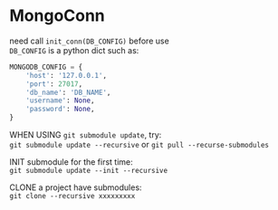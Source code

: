 # MongoConn

need call `init_conn(DB_CONFIG)` before use  
`DB_CONFIG` is a python dict such as:  
```python
MONGODB_CONFIG = {
    'host': '127.0.0.1',
    'port': 27017,
    'db_name': 'DB_NAME',
    'username': None,
    'password': None,
}
``` 


WHEN USING `git submodule update`, try:  
`git submodule update --recursive` or `git pull --recurse-submodules`

INIT submodule for the first time:  
`git submodule update --init --recursive`

CLONE a project have submodules:  
`git clone --recursive xxxxxxxxx`
